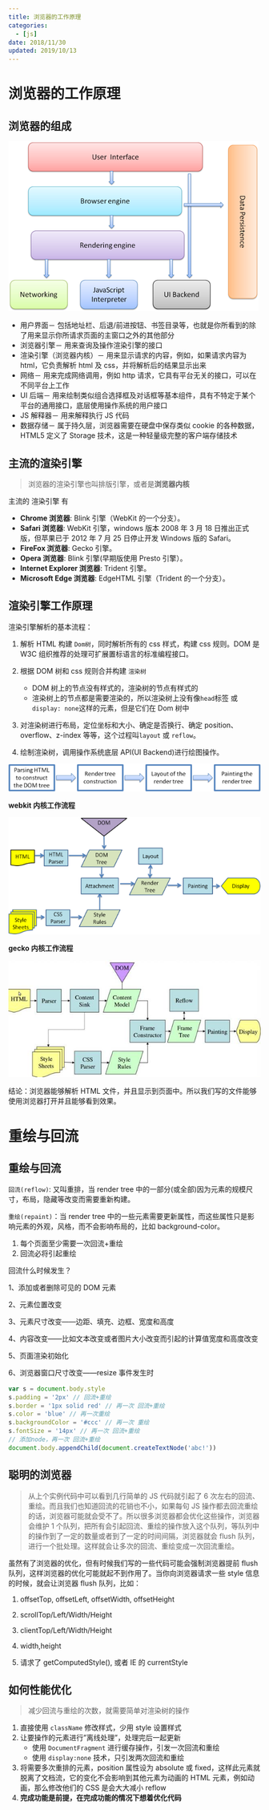 ```yaml
---
title: 浏览器的工作原理
categories:
  - [js]
date: 2018/11/30
updated: 2019/10/13
---
```


# 浏览器的工作原理

## 浏览器的组成

![浏览器的组成](浏览器工作原理/How-browsers-work1.png)

- 用户界面－ 包括地址栏、后退/前进按钮、书签目录等，也就是你所看到的除了用来显示你所请求页面的主窗口之外的其他部分
- 浏览器引擎－ 用来查询及操作渲染引擎的接口
- 渲染引擎（浏览器内核）－ 用来显示请求的内容，例如，如果请求内容为 html，它负责解析 html 及 css，并将解析后的结果显示出来
- 网络－ 用来完成网络调用，例如 http 请求，它具有平台无关的接口，可以在不同平台上工作
- UI 后端－ 用来绘制类似组合选择框及对话框等基本组件，具有不特定于某个平台的通用接口，底层使用操作系统的用户接口
- JS 解释器－ 用来解释执行 JS 代码
- 数据存储－ 属于持久层，浏览器需要在硬盘中保存类似 cookie 的各种数据，HTML5 定义了 Storage 技术，这是一种轻量级完整的客户端存储技术

## 主流的渲染引擎

> 浏览器的渲染引擎也叫排版引擎，或者是**浏览器内核**

主流的 渲染引擎 有

- **Chrome 浏览器**: Blink 引擎（WebKit 的一个分支）。
- **Safari 浏览器**: WebKit 引擎，windows 版本 2008 年 3 月 18 日推出正式版，但苹果已于 2012 年 7 月 25 日停止开发 Windows 版的 Safari。
- **FireFox 浏览器**: Gecko 引擎。
- **Opera 浏览器**: Blink 引擎(早期版使用 Presto 引擎）。
- **Internet Explorer 浏览器**: Trident 引擎。
- **Microsoft Edge 浏览器**: EdgeHTML 引擎（Trident 的一个分支）。

## 渲染引擎工作原理

渲染引擎解析的基本流程：

1. 解析 HTML 构建 `Dom树`，同时解析所有的 css 样式，构建 css 规则。DOM 是 W3C 组织推荐的处理可扩展置标语言的标准编程接口。
2. 根据 DOM 树和 css 规则合并构建 `渲染树`

   - DOM 树上的节点没有样式的，渲染树的节点有样式的
   - 渲染树上的节点都是需要渲染的，所以渲染树上没有像`head`标签 或 `display: none`这样的元素，但是它们在 Dom 树中

3. 对渲染树进行布局，定位坐标和大小、确定是否换行、确定 position、overflow、z-index 等等，这个过程叫`layout` 或 `reflow`。
4. 绘制渲染树，调用操作系统底层 API(UI Backend)进行绘图操作。

![](浏览器工作原理/flow.png)

**webkit 内核工作流程**

![](浏览器工作原理/webkitflow.png)

**gecko 内核工作流程**

![](浏览器工作原理/gecko.jpg)

结论：浏览器能够解析 HTML 文件，并且显示到页面中。所以我们写的文件能够使用浏览器打开并且能够看到效果。

# 重绘与回流

## 重绘与回流

`回流(reflow)`: 又叫重排，当 render tree 中的一部分(或全部)因为元素的规模尺寸，布局，隐藏等改变而需要重新构建。

`重绘(repaint)`：当 render tree 中的一些元素需要更新属性，而这些属性只是影响元素的外观，风格，而不会影响布局的，比如 background-color。

1. 每个页面至少需要一次回流+重绘
2. 回流必将引起重绘

回流什么时候发生？

1、添加或者删除可见的 DOM 元素

2、元素位置改变

3、元素尺寸改变——边距、填充、边框、宽度和高度

4、内容改变——比如文本改变或者图片大小改变而引起的计算值宽度和高度改变

5、页面渲染初始化

6、浏览器窗口尺寸改变——resize 事件发生时

```javascript
var s = document.body.style
s.padding = '2px' // 回流+重绘
s.border = '1px solid red' // 再一次 回流+重绘
s.color = 'blue' // 再一次重绘
s.backgroundColor = '#ccc' // 再一次 重绘
s.fontSize = '14px' // 再一次 回流+重绘
// 添加node，再一次 回流+重绘
document.body.appendChild(document.createTextNode('abc!'))
```

## 聪明的浏览器

> 从上个实例代码中可以看到几行简单的 JS 代码就引起了 6 次左右的回流、重绘。而且我们也知道回流的花销也不小，如果每句 JS 操作都去回流重绘的话，浏览器可能就会受不了。所以很多浏览器都会优化这些操作，浏览器会维护 1 个队列，把所有会引起回流、重绘的操作放入这个队列，等队列中的操作到了一定的数量或者到了一定的时间间隔，浏览器就会 flush 队列，进行一个批处理。这样就会让多次的回流、重绘变成一次回流重绘。

虽然有了浏览器的优化，但有时候我们写的一些代码可能会强制浏览器提前 flush 队列，这样浏览器的优化可能就起不到作用了。当你向浏览器请求一些 style 信息的时候，就会让浏览器 flush 队列，比如：

1. offsetTop, offsetLeft, offsetWidth, offsetHeight

2. scrollTop/Left/Width/Height

3. clientTop/Left/Width/Height

4. width,height

5. 请求了 getComputedStyle(), 或者 IE 的 currentStyle

## 如何性能优化

> 减少回流与重绘的次数，就需要简单对渲染树的操作

1. 直接使用 `className` 修改样式，少用 style 设置样式
2. 让要操作的元素进行”离线处理”，处理完后一起更新
   - 使用 `DocumentFragment` 进行缓存操作，引发一次回流和重绘
   - 使用 `display:none` 技术，只引发两次回流和重绘
3. 将需要多次重排的元素，position 属性设为 absolute 或 fixed，这样此元素就脱离了文档流，它的变化不会影响到其他元素为动画的 HTML 元素，例如动画，那么修改他们的 CSS 是会大大减小 reflow
4. **完成功能是前提，在完成功能的情况下想着优化代码**
